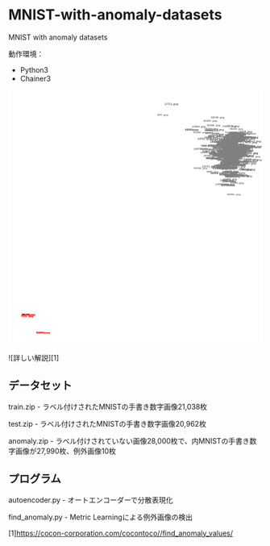 # MNIST-with-anomaly-datasets
MNIST with anomaly datasets

動作環境：

* Python3
* Chainer3

![result](clusters.png)

![詳しい解説][1]

## データセット

train.zip - ラベル付けされたMNISTの手書き数字画像21,038枚

test.zip - ラベル付けされたMNISTの手書き数字画像20,962枚

anomaly.zip - ラベル付けされていない画像28,000枚で、内MNISTの手書き数字画像が27,990枚、例外画像10枚

## プログラム

autoencoder.py - オートエンコーダーで分散表現化

find_anomaly.py - Metric Learningによる例外画像の検出

[1]https://cocon-corporation.com/cocontoco//find_anomaly_values/
